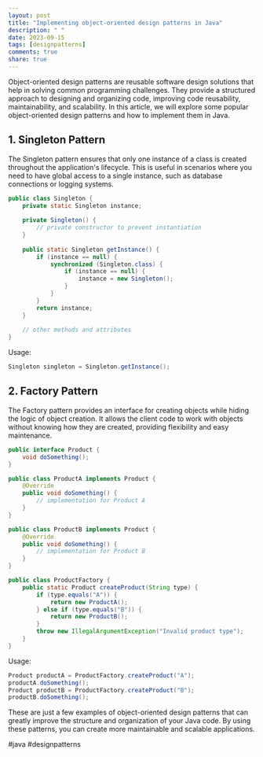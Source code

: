 ```yaml
---
layout: post
title: "Implementing object-oriented design patterns in Java"
description: " "
date: 2023-09-15
tags: [designpatterns]
comments: true
share: true
---
```


Object-oriented design patterns are reusable software design solutions that help in solving common programming challenges. They provide a structured approach to designing and organizing code, improving code reusability, maintainability, and scalability. In this article, we will explore some popular object-oriented design patterns and how to implement them in Java.

## 1. Singleton Pattern
The Singleton pattern ensures that only one instance of a class is created throughout the application's lifecycle. This is useful in scenarios where you need to have global access to a single instance, such as database connections or logging systems.

```java
public class Singleton {
    private static Singleton instance;
    
    private Singleton() {
        // private constructor to prevent instantiation
    }
    
    public static Singleton getInstance() {
        if (instance == null) {
            synchronized (Singleton.class) {
                if (instance == null) {
                    instance = new Singleton();
                }
            }
        }
        return instance;
    }
    
    // other methods and attributes
}
```
Usage:
```java
Singleton singleton = Singleton.getInstance();
```

## 2. Factory Pattern
The Factory pattern provides an interface for creating objects while hiding the logic of object creation. It allows the client code to work with objects without knowing how they are created, providing flexibility and easy maintenance.

```java
public interface Product {
    void doSomething();
}

public class ProductA implements Product {
    @Override
    public void doSomething() {
        // implementation for Product A
    }
}

public class ProductB implements Product {
    @Override
    public void doSomething() {
        // implementation for Product B
    }
}

public class ProductFactory {
    public static Product createProduct(String type) {
        if (type.equals("A")) {
            return new ProductA();
        } else if (type.equals("B")) {
            return new ProductB();
        }
        throw new IllegalArgumentException("Invalid product type");
    }
}
```
Usage:
```java
Product productA = ProductFactory.createProduct("A");
productA.doSomething();
Product productB = ProductFactory.createProduct("B");
productB.doSomething();
```

These are just a few examples of object-oriented design patterns that can greatly improve the structure and organization of your Java code. By using these patterns, you can create more maintainable and scalable applications.

#java #designpatterns